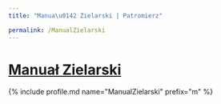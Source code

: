 ```yaml
---
title: "Manua\u0142 Zielarski | Patromierz"

permalink: /ManualZielarski
---
```


# [Manuał Zielarski](https://patronite.pl/ManualZielarski)

{% include profile.md name="ManualZielarski" prefix="m" %}
